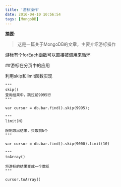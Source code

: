 ```yaml
---
title: '游标操作'
date: 2016-04-10 10:56:54
tags: [MongoDB]
---
```


__摘要__:

> 这是一篇关于MongoDB的文章，主要介绍游标操作


<!--more-->
游标有个forEach函数可以直接被调用来循环

##游标在分页中的应用

利用skip和limit函数实现

```
"""
skip()
查询结果中，跳过前9995行
"""

var cursor = db.bar.find().skip(9995);
```

```
"""
limit(N)

限制取出结果，只取前N个
"""

var cursor = db.bar.find().skip(9000).limit(10)
```

```
"""
toArray()

将游标的结果变成一个数组
"""

cursor.toArray()
```

